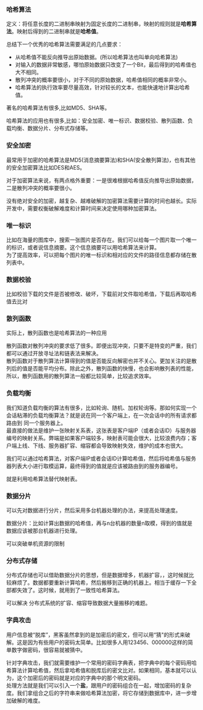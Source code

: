### 哈希算法

定义：将任意长度的二进制串映射为固定长度的二进制串，映射的规则就是**哈希算法**。映射后得到的二进制串就是**哈希值**。

总结下一个优秀的哈希算法需要满足的几点要求：

- 从哈希值不能反向推导出原始数据。(所以哈希算法也叫单向哈希算法)
- 对输入的数据非常敏感，哪怕原始数据只改变了一个Bit，最后得到的哈希值也大不相同。
- 散列冲突的概率要很小，对于不同的原始数据，哈希值相同的概率非常小。
- 哈希算法的执行效率要尽量高效，针对较长的文本，也能快速地计算出哈希值。

著名的哈希算法有很多,比如MD5、SHA等。

哈希算法的应用也有很多,比如：安全加密、唯一标识、数据校验、散列函数、负载均衡、数据分片、分布式存储等。

### 安全加密

最常用于加密的哈希算法是MD5(消息摘要算法)和SHA(安全散列算法)，也有其他的安全加密算法比如DES和AES。

对于加密算法来说，有两点格外重要：一是很难根据哈希值反向推导出原始数据，二是散列冲突的概率要很小。

没有绝对安全的加密，越复杂、越难破解的加密算法需要计算的时间也越长。实际开发中，需要权衡破解难度和计算时间来决定使用哪种加密算法。

### 唯一标识

比如在海量的图库中，搜索一张图片是否存在。我们可以给每一个图片取一个唯一的标识，或者说信息摘要。这个信息摘要可以用哈希算法来计算。</br>为了提高效率，可以把每个图片的唯一标识和相对应的文件的路径信息都存储在散列表中。

### 数据校验

比如校验下载的文件是否被修改、破坏，下载前对文件取哈希值，下载后再取哈希值去比对

### 散列函数

实际上，散列函数也是哈希算法的一种应用

散列函数对散列冲突的要求低了很多。即便出现冲突，只要不是特变的严重，我们都可以通过开放寻址法和链表法来解决。</br>
散列函数对于散列算法计算得到的值是否能反向解密也并不关心。更加关注的是散列后的值是否能平均分布。除此之外，散列函数的快慢，也会影响散列表的性能，所以，散列函数用的散列算法一般都比较简单，比较追求效率。


### 负载均衡

我们知道负载均衡的算法有很多，比如轮询、随机、加权轮询等。那如何实现一个会话粘滞的负载均衡算法？就是说在同一个客户端上，在一次会话中的所有请求都路由到 同一个服务器上。</br>
最直接的做法是维护一张映射关系表，这张表是客户端IP（或者会话ID）与服务器编号的映射关系。弊端是如果客户端较多，映射表可能会很大，比较浪费内存；客户端上线、下线、服务器扩容、缩容都会导致映射失效，维护的成本也很大。

我们可以通过哈希算法，对客户端IP或者会话ID计算哈希值，然后将哈希值与服务器列表大小进行取模运算，最终得到的值就是应该被路由到的服务器编号。

就是利用哈希算法替代映射表。

### 数据分片

可以先对数据进行分片，然后采用多台机器处理的办法，来提高处理速度。

数据分片：比如计算出数据的哈希值，再与n台机器的数量n取模，得到的值就是数据应该被那台机器进行处理。

可以突破单机资源的限制

### 分布式存储

分布式存储也可以借助数据分片的思想，但是数据增多，机器扩容，，这时候就比较麻烦了。数据都要重新计算哈希，然后搬移到正确的机器上。相当于缓存一下全部都失效了。这时候，就用到了一致性哈希算法。

可以解决 分布式系统的扩容、缩容导致数据大量搬移的难题。

### 字典攻击

用户信息被“脱库”，黑客虽然拿到的是加密后的密文，但可以用“猜"的形式来破解。这是因为有些用户的密码太简单。比如很多人用123456、000000这样的简单数字做密码，很容易就被猜中。

针对字典攻击，我们就需要维护一个常用的密码字典表，把字典中的每个密码用哈希算法计算哈希值，然后拿哈希值和脱库后的密文比对。如果相同，基本就可以认为，这个加密后的密码就是对应的字典中的那个明文密码。</br>
处理方法就是我们可以引入一个**盐**，跟用户的密码组合在一起，增加密码的复杂度。我们拿组合之后的字符串来做哈希算法加密，将它存储到数据库中，进一步增加破解的难度。